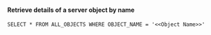 #### Retrieve details of a server object by name

`
SELECT * FROM ALL_OBJECTS WHERE OBJECT_NAME = '<<Object Name>>'
`
